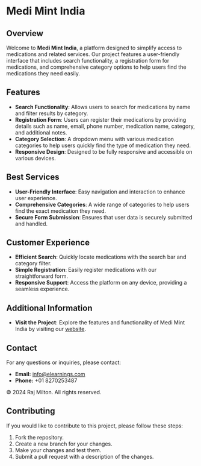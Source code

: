 # Medi Mint India

## Overview

Welcome to **Medi Mint India**, a platform designed to simplify access to medications and related services. Our project features a user-friendly interface that includes search functionality, a registration form for medications, and comprehensive category options to help users find the medications they need easily.

## Features

- **Search Functionality**: Allows users to search for medications by name and filter results by category.
- **Registration Form**: Users can register their medications by providing details such as name, email, phone number, medication name, category, and additional notes.
- **Category Selection**: A dropdown menu with various medication categories to help users quickly find the type of medication they need.
- **Responsive Design**: Designed to be fully responsive and accessible on various devices.

## Best Services

- **User-Friendly Interface**: Easy navigation and interaction to enhance user experience.
- **Comprehensive Categories**: A wide range of categories to help users find the exact medication they need.
- **Secure Form Submission**: Ensures that user data is securely submitted and handled.

## Customer Experience

- **Efficient Search**: Quickly locate medications with the search bar and category filter.
- **Simple Registration**: Easily register medications with our straightforward form.
- **Responsive Support**: Access the platform on any device, providing a seamless experience.

## Additional Information

- **Visit the Project**: Explore the features and functionality of Medi Mint India by visiting our [website](#).

## Contact

For any questions or inquiries, please contact:

- **Email:** [info@elearnings.com](mailto:rajmilton55555@gmail.com)
- **Phone:** +01 8270253487

© 2024 Raj Milton. All rights reserved.

## Contributing

If you would like to contribute to this project, please follow these steps:

1. Fork the repository.
2. Create a new branch for your changes.
3. Make your changes and test them.
4. Submit a pull request with a description of the changes.
